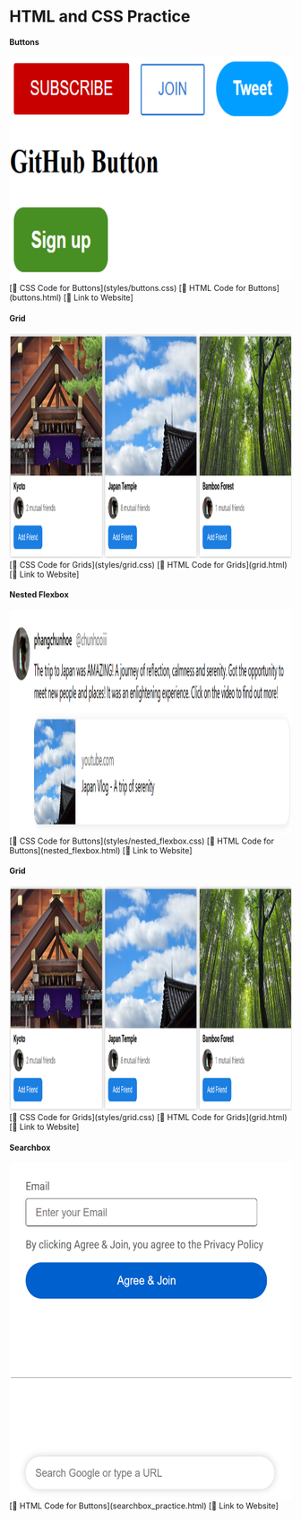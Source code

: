 # HTML and CSS Practice

#### Buttons 
<img src="readme_images/buttons.png" height="400px">
[🐲 CSS Code for Buttons](styles/buttons.css)
[🩻 HTML Code for Buttons](buttons.html)
[📍 Link to Website]

#### Grid
<img src="readme_images/grid.png" height="400px">
[🐲 CSS Code for Grids](styles/grid.css)
[🩻 HTML Code for Grids](grid.html)
[📍 Link to Website]

#### Nested Flexbox
<img src="readme_images/nested_flexbox.png" height="400px">
[🐲 CSS Code for Buttons](styles/nested_flexbox.css)
[🩻 HTML Code for Buttons](nested_flexbox.html)
[📍 Link to Website]

#### Grid
<img src="readme_images/grid.png" height="400px">
[🐲 CSS Code for Grids](styles/grid.css)
[🩻 HTML Code for Grids](grid.html)
[📍 Link to Website]

#### Searchbox 
<img src="readme_images/searchbox.png" height="600px">
[🩻 HTML Code for Buttons](searchbox_practice.html)
[📍 Link to Website]

